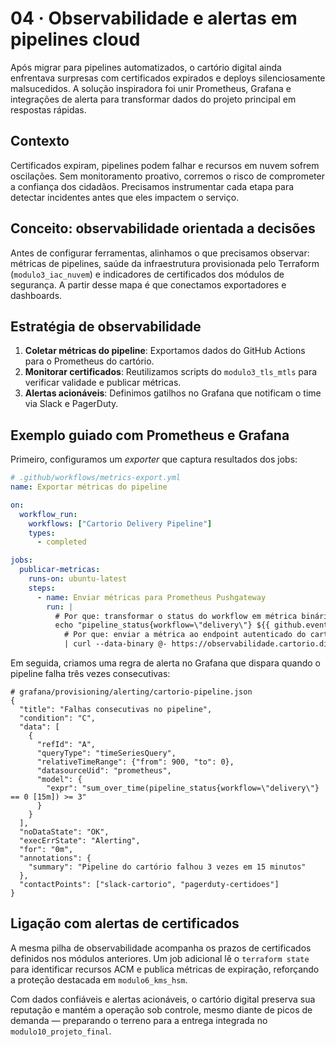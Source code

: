 # 04 · Observabilidade e alertas em pipelines cloud

Após migrar para pipelines automatizados, o cartório digital ainda enfrentava surpresas com certificados expirados e deploys silenciosamente malsucedidos. A solução inspiradora foi unir Prometheus, Grafana e integrações de alerta para transformar dados do projeto principal em respostas rápidas.

## Contexto

Certificados expiram, pipelines podem falhar e recursos em nuvem sofrem oscilações. Sem monitoramento proativo, corremos o risco de comprometer a confiança dos cidadãos. Precisamos instrumentar cada etapa para detectar incidentes antes que eles impactem o serviço.

## Conceito: observabilidade orientada a decisões

Antes de configurar ferramentas, alinhamos o que precisamos observar: métricas de pipelines, saúde da infraestrutura provisionada pelo Terraform (`modulo3_iac_nuvem`) e indicadores de certificados dos módulos de segurança. A partir desse mapa é que conectamos exportadores e dashboards.

## Estratégia de observabilidade

1. **Coletar métricas do pipeline**: Exportamos dados do GitHub Actions para o Prometheus do cartório.
2. **Monitorar certificados**: Reutilizamos scripts do `modulo3_tls_mtls` para verificar validade e publicar métricas.
3. **Alertas acionáveis**: Definimos gatilhos no Grafana que notificam o time via Slack e PagerDuty.

## Exemplo guiado com Prometheus e Grafana

Primeiro, configuramos um *exporter* que captura resultados dos jobs:

```yaml
# .github/workflows/metrics-export.yml
name: Exportar métricas do pipeline

on:
  workflow_run:
    workflows: ["Cartorio Delivery Pipeline"]
    types:
      - completed

jobs:
  publicar-metricas:
    runs-on: ubuntu-latest
    steps:
      - name: Enviar métricas para Prometheus Pushgateway
        run: |
          # Por que: transformar o status do workflow em métrica binária compreensível pelas equipes.
          echo "pipeline_status{workflow=\"delivery\"} ${{ github.event.workflow_run.conclusion == 'success' && 1 || 0 }}" \
            # Por que: enviar a métrica ao endpoint autenticado do cartório.
            | curl --data-binary @- https://observabilidade.cartorio.digital/metrics
```

Em seguida, criamos uma regra de alerta no Grafana que dispara quando o pipeline falha três vezes consecutivas:

```hcl
# grafana/provisioning/alerting/cartorio-pipeline.json
{
  "title": "Falhas consecutivas no pipeline",
  "condition": "C",
  "data": [
    {
      "refId": "A",
      "queryType": "timeSeriesQuery",
      "relativeTimeRange": {"from": 900, "to": 0},
      "datasourceUid": "prometheus",
      "model": {
        "expr": "sum_over_time(pipeline_status{workflow=\"delivery\"} == 0 [15m]) >= 3"
      }
    }
  ],
  "noDataState": "OK",
  "execErrState": "Alerting",
  "for": "0m",
  "annotations": {
    "summary": "Pipeline do cartório falhou 3 vezes em 15 minutos"
  },
  "contactPoints": ["slack-cartorio", "pagerduty-certidoes"]
}
```

## Ligação com alertas de certificados

A mesma pilha de observabilidade acompanha os prazos de certificados definidos nos módulos anteriores. Um job adicional lê o `terraform state` para identificar recursos ACM e publica métricas de expiração, reforçando a proteção destacada em `modulo6_kms_hsm`.

Com dados confiáveis e alertas acionáveis, o cartório digital preserva sua reputação e mantém a operação sob controle, mesmo diante de picos de demanda — preparando o terreno para a entrega integrada no `modulo10_projeto_final`.
